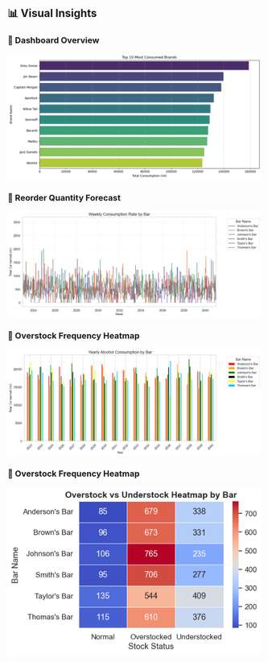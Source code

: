 ## 📊 Visual Insights

### 🔹 Dashboard Overview
![Dashboard](alcohol_inventory_11_1.png)

### 🔹 Reorder Quantity Forecast
![Reorder Forecast](alcohol_inventory_20_0.png)

### 🔹 Overstock Frequency Heatmap
![Heatmap](alcohol_inventory_21_0.png)

### 🔹 Overstock Frequency Heatmap
![Heatmap](alcohol_inventory_43_0.png)
